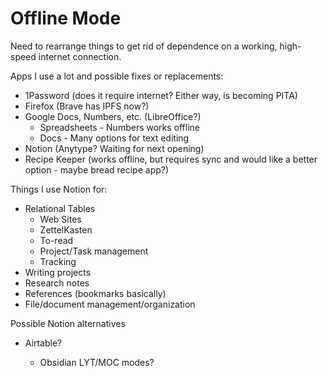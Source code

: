 # Offline Mode

Need to rearrange things to get rid of dependence on a working, high-speed internet connection. 

Apps I use a lot and possible fixes or replacements:

- 1Password (does it require internet? Either way, is becoming PITA)
- Firefox (Brave has IPFS now?)
- Google Docs, Numbers, etc. (LibreOffice?)
    - Spreadsheets - Numbers works offline
    - Docs - Many options for text editing
- Notion (Anytype? Waiting for next opening)
- Recipe Keeper (works offline, but requires sync and would like a better option - maybe bread recipe app?)

Things I use Notion for:

- Relational Tables
    - Web Sites
    - ZettelKasten
    - To-read
    - Project/Task management
    - Tracking
- Writing projects
- Research notes
- References (bookmarks basically)
- File/document management/organization

Possible Notion alternatives

- Airtable?

    - Obsidian LYT/MOC modes?